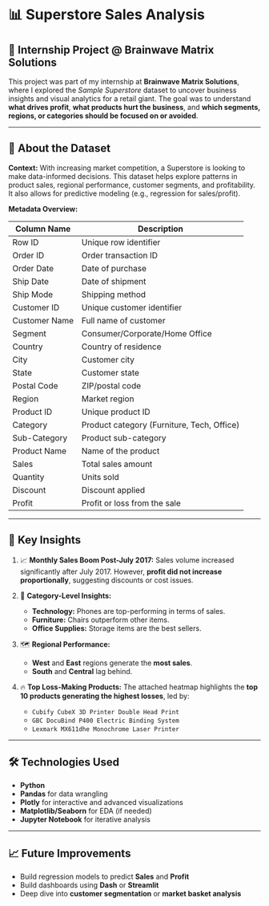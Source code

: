 # 📊 Superstore Sales Analysis

## 🧠 Internship Project @ Brainwave Matrix Solutions

This project was part of my internship at **Brainwave Matrix Solutions**, where I explored the *Sample Superstore* dataset to uncover business insights and visual analytics for a retail giant. The goal was to understand **what drives profit**, **what products hurt the business**, and **which segments, regions, or categories should be focused on or avoided**.

---

## 📁 About the Dataset

**Context:**
With increasing market competition, a Superstore is looking to make data-informed decisions. This dataset helps explore patterns in product sales, regional performance, customer segments, and profitability. It also allows for predictive modeling (e.g., regression for sales/profit).

**Metadata Overview:**

| Column Name   | Description                                |
| ------------- | ------------------------------------------ |
| Row ID        | Unique row identifier                      |
| Order ID      | Order transaction ID                       |
| Order Date    | Date of purchase                           |
| Ship Date     | Date of shipment                           |
| Ship Mode     | Shipping method                            |
| Customer ID   | Unique customer identifier                 |
| Customer Name | Full name of customer                      |
| Segment       | Consumer/Corporate/Home Office             |
| Country       | Country of residence                       |
| City          | Customer city                              |
| State         | Customer state                             |
| Postal Code   | ZIP/postal code                            |
| Region        | Market region                              |
| Product ID    | Unique product ID                          |
| Category      | Product category (Furniture, Tech, Office) |
| Sub-Category  | Product sub-category                       |
| Product Name  | Name of the product                        |
| Sales         | Total sales amount                         |
| Quantity      | Units sold                                 |
| Discount      | Discount applied                           |
| Profit        | Profit or loss from the sale               |

---

## 📌 Key Insights

1. 📈 **Monthly Sales Boom Post-July 2017:**
   Sales volume increased significantly after July 2017. However, **profit did not increase proportionally**, suggesting discounts or cost issues.

2. 🧩 **Category-Level Insights:**

   * **Technology:** Phones are top-performing in terms of sales.
   * **Furniture:** Chairs outperform other items.
   * **Office Supplies:** Storage items are the best sellers.

3. 🗺️ **Regional Performance:**

   * **West** and **East** regions generate the **most sales**.
   * **South** and **Central** lag behind.

4. 🔥 **Top Loss-Making Products:**
   The attached heatmap highlights the **top 10 products generating the highest losses**, led by:

   * `Cubify CubeX 3D Printer Double Head Print`
   * `GBC DocuBind P400 Electric Binding System`
   * `Lexmark MX611dhe Monochrome Laser Printer`

---

## 🛠️ Technologies Used

* **Python**
* **Pandas** for data wrangling
* **Plotly** for interactive and advanced visualizations
* **Matplotlib/Seaborn** for EDA (if needed)
* **Jupyter Notebook** for iterative analysis

---

## 📈 Future Improvements

* Build regression models to predict **Sales** and **Profit**
* Build dashboards using **Dash** or **Streamlit**
* Deep dive into **customer segmentation** or **market basket analysis**
